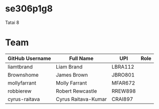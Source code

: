 # se306p1g8
Tatai 8

# Team
| GitHub Username | Full Name | UPI | Role |
| --------------- | --------- | --- | ---- |
| liamtbrand | Liam Brand | LBRA112 | |
| Brownshome | James Brown | JBRO801 |  |
| mollyfarrant | Molly Farrant | MFAR672 | |
| robbierew | Robert Rewcastle | RREW898 | |
| cyrus-raitava | Cyrus Raitava-Kumar | CRAI897 | |
